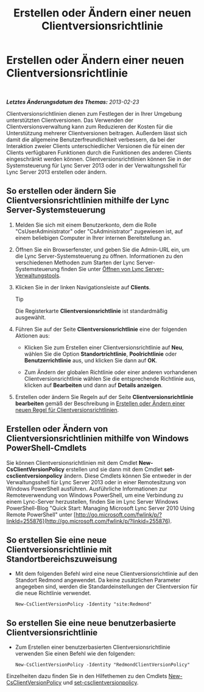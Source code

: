﻿---
title: Erstellen oder Ändern einer neuen Clientversionsrichtlinie
TOCTitle: Erstellen oder Ändern einer neuen Clientversionsrichtlinie
ms:assetid: 4be6e449-aa82-4b46-abb1-d31281573a72
ms:mtpsurl: https://technet.microsoft.com/de-de/library/JJ898476(v=OCS.15)
ms:contentKeyID: 52056331
ms.date: 05/19/2016
mtps_version: v=OCS.15
ms.translationtype: HT
---

# Erstellen oder Ändern einer neuen Clientversionsrichtlinie

 

_**Letztes Änderungsdatum des Themas:** 2013-02-23_

Clientversionsrichtlinien dienen zum Festlegen der in Ihrer Umgebung unterstützten Clientversionen. Das Verwenden der Clientversionsverwaltung kann zum Reduzieren der Kosten für die Unterstützung mehrerer Clientversionen beitragen. Außerdem lässt sich damit die allgemeine Benutzerfreundlichkeit verbessern, da bei der Interaktion zweier Clients unterschiedlicher Versionen die für einen der Clients verfügbaren Funktionen durch die Funktionen des anderen Clients eingeschränkt werden können. Clientversionsrichtlinien können Sie in der Systemsteuerung für Lync Server 2013 oder in der Verwaltungsshell für Lync Server 2013 erstellen oder ändern.

## So erstellen oder ändern Sie Clientversionsrichtlinien mithilfe der Lync Server-Systemsteuerung

1.  Melden Sie sich mit einem Benutzerkonto, dem die Rolle "CsUserAdministrator" oder "CsAdministrator" zugewiesen ist, auf einem beliebigen Computer in Ihrer internen Bereitstellung an.

2.  Öffnen Sie ein Browserfenster, und geben Sie die Admin-URL ein, um die Lync Server-Systemsteuerung zu öffnen. Informationen zu den verschiedenen Methoden zum Starten der Lync Server-Systemsteuerung finden Sie unter [Öffnen von Lync Server-Verwaltungstools](lync-server-2013-open-lync-server-administrative-tools.md).

3.  Klicken Sie in der linken Navigationsleiste auf **Clients**.
    

    > [!TIP]
    > Die Registerkarte <STRONG>Clientversionsrichtlinie</STRONG> ist standardmäßig ausgewählt.



4.  Führen Sie auf der Seite **Clientversionsrichtlinie** eine der folgenden Aktionen aus:
    
      - Klicken Sie zum Erstellen einer Clientversionsrichtlinie auf **Neu**, wählen Sie die Option **Standortrichtlinie**, **Poolrichtlinie** oder **Benutzerrichtlinie** aus, und klicken Sie dann auf **OK**.
    
      - Zum Ändern der globalen Richtlinie oder einer anderen vorhandenen Clientversionsrichtlinie wählen Sie die entsprechende Richtlinie aus, klicken auf **Bearbeiten** und dann auf **Details anzeigen**.

5.  Erstellen oder ändern Sie Regeln auf der Seite **Clientversionsrichtlinie bearbeiten** gemäß der Beschreibung in [Erstellen oder Ändern einer neuen Regel für Clientversionsrichtlinien](lync-server-2013-create-or-modify-a-new-client-version-policy-rule.md).

## Erstellen oder Ändern von Clientversionsrichtlinien mithilfe von Windows PowerShell-Cmdlets

Sie können Clientversionsrichtlinien mit dem Cmdlet **New-CsClientVersionPolicy** erstellen und sie dann mit dem Cmdlet **set-csclientversionpolicy** ändern. Diese Cmdlets können Sie entweder in der Verwaltungsshell für Lync Server 2013 oder in einer Remotesitzung von Windows PowerShell ausführen. Ausführliche Informationen zur Remoteverwendung von Windows PowerShell, um eine Verbindung zu einem Lync-Server herzustellen, finden Sie im Lync Server Windows PowerShell-Blog "Quick Start: Managing Microsoft Lync Server 2010 Using Remote PowerShell" unter [http://go.microsoft.com/fwlink/p/?linkId=255876](http://go.microsoft.com/fwlink/p/?linkid=255876).

## So erstellen Sie eine neue Clientversionsrichtlinie mit Standortbereichszuweisung

  - Mit dem folgenden Befehl wird eine neue Clientversionsrichtlinie auf den Standort Redmond angewendet. Da keine zusätzlichen Parameter angegeben sind, werden die Standardeinstellungen der Clientversion für die neue Richtlinie verwendet.
    
        New-CsClientVersionPolicy -Identity "site:Redmond"

## So erstellen Sie eine neue benutzerbasierte Clientversionsrichtlinie

  - Zum Erstellen einer benutzerbasierten Clientversionsrichtlinie verwenden Sie einen Befehl wie den folgenden:
    
        New-CsClientVersionPolicy -Identity "RedmondClientVersionPolicy"

Einzelheiten dazu finden Sie in den Hilfethemen zu den Cmdlets [New-CsClientVersionPolicy](https://docs.microsoft.com/en-us/powershell/module/skype/New-CsClientVersionPolicy) und [set-csclientversionpolicy](https://docs.microsoft.com/en-us/powershell/module/skype/Set-CsClientVersionPolicy).

